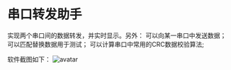 # 串口转发助手
实现两个串口间的数据转发，并实时显示。另外：
可以向某一串口中发送数据；
可以匹配替换数据用于测试；
可以计算串口中常用的CRC数据校验算法;

软件截图如下：
![avatar](https://github.com/BuptPeter/Serial-Forwarding-Assistant/blob/master/%E8%BD%AF%E4%BB%B6%E6%88%AA%E5%9B%BE.png)
